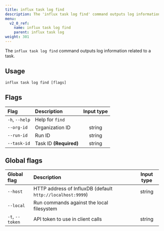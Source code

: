 ```yaml
---
title: influx task log find
description: The 'influx task log find' command outputs log information related to a task.
menu:
  v2_0_ref:
    name: influx task log find
    parent: influx task log
weight: 301
---
```


The `influx task log find` command outputs log information related to a task.

## Usage
```
influx task log find [flags]
```

## Flags
| Flag           | Description            | Input type  |
|:----           |:-----------            |:----------: |
| `-h`, `--help` | Help for `find`        |             |
| `--org-id`     | Organization ID        | string      |
| `--run-id`     | Run ID                 | string      |
| `--task-id`    | Task ID **(Required)** | string      |

## Global flags
| Global flag     | Description                                                | Input type |
|:-----------     |:-----------                                                |:----------:|
| `--host`        | HTTP address of InfluxDB (default `http://localhost:9999`) | string     |
| `--local`       | Run commands against the local filesystem                  |            |
| `-t`, `--token` | API token to use in client calls                           | string     |
